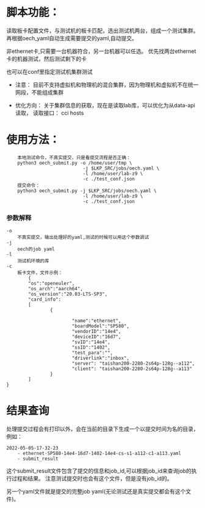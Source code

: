 # 脚本功能：
读取板卡配置文件，与测试机的板卡匹配，选出测试机两台，组成一个测试集群。
再根据oech_yaml自动生成需要提交的yaml,自动提交。

非ethernet卡,只需要一台机器符合，另一台机器可以任选。
优先找两台ethernet卡的机器测试，然后测试剩下的卡

也可以在conf里指定测试机集群测试

- 注意：
    目前不支持虚拟机和物理机的混合集群，因为物理机和虚拟机不在统一网段，不能组成集群
    
- 优化方向：
    关于集群信息的获取，现在是读取lab库，可以优化为从data-api读取，
    读取接口： cci hosts


# 使用方法：
```
    本地测试命令，不真实提交，只是看提交流程是否正确：
    python3 oech_submit.py -o /home/user/tmp \
                            -j $LKP_SRC/jobs/oech.yaml \
                            -l /home/user/lab-z9 \
                            -c ./test_conf.json
    提交命令：
    python3 oech_submit.py -j $LKP_SRC/jobs/oech.yaml \
                            -l /home/user/lab-z9 \
                            -c ./test_conf.json
```
### 参数解释
```
-o 
    不真实提交，输出处理好的yaml,测试的时候可以用这个参数调试
-j
    oech的job yaml
-l
    测试机环境的库
-c 
    板卡文件，文件示例：
        {
        "os":"openeuler",
        "os_arch":"aarch64",
        "os_version":"20.03-LTS-SP3",
        "card_info":
        [
                {

                        "name":"ethernet",
                        "boardModel":"SP580",
                        "vendorID":"14e4",
                        "deviceID":"16d7",
                        "svID":"14e4",
                        "ssID":"1402",
                        "test_para":"",
                        "driverlink":"inbox",
                        "server": "taishan200-2280-2s64p-128g--a112",
                        "client": "taishan200-2280-2s64p-128g--a113"
                }
        ]
}
```

# 结果查询
处理提交过程会有打印以外，会在当前的目录下生成一个以提交时间为名的目录，例如：
```
2022-05-05-17-32-23
    - ethernet-SP580-14e4-16d7-1402-14e4-cs-s1-a112-c1-a113.yaml
    - submit_result
```
这个submit_result文件包含了提交的信息和job_id,可以根据job_id来查询job的执行过程和结果。
注意测试提交时也会有这个文件，但是没有job_id的。

另一个yaml文件就是提交的完整job yaml(无论测试还是真实提交都会有这个文件)。
    